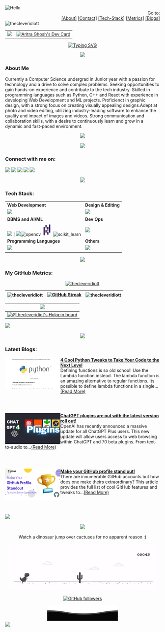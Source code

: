 <div align="left"><img src="https://i.imgur.com/veZrcC7.gif" alt="Hello" width="50" /></div>

<div align="right">Go to:</div>

<div align="right">
<a href="#About-Me">[About]</a>
<a href="#Connect-with-me-on">[Contact]</a>
<a href="#Tech-Stack">[Tech-Stack]</a>
<a href="#My-GitHub-Metrics">[Metrics]</a>
<a href="#Latest-Blogs">[Blogs]</a>
</div>


<div align="left">
 
<img src="https://komarev.com/ghpvc/?username=thecleveridiott&label=Profile%20views&color=0e75b6&style=flat-square" alt="thecleveridiott" />
 
</div>

<table>
	<tr>
		<td>
		<img src="https://github.com/TheCleverIdiott/TheCleverIdiott/blob/main/assets/mncrftbg.gif" />
		</td>
		<td>
		<a href="https://app.daily.dev/aritraghosh"><img src="https://api.daily.dev/devcards/d4bfb30cd94941e583d4295e7d629dcf.png?r=c1e" width="400" alt="Aritra Ghosh's Dev Card"/></a>
		</td>
	</tr>
</table>

<div align="center">

[![Typing SVG](https://readme-typing-svg.herokuapp.com?duration=7000&lines=Web+Dev%2C+AI/ML%2C+Open+Source%2C+Blogs)](https://git.io/typing-svg)
 
 </div>

<p align="center"><img src= 'https://capsule-render.vercel.app/api?type=rect&color=gradient&height=2.5'/></p>

<h3>About Me</h3>

Currently a Computer Science undergrad in Junior year with a passion for technology and a drive to solve complex problems. Seeking opportunities to gain hands-on experience and contribute to the tech industry.
Skilled in programming languages such as Python, C++ and React with experience in developing Web Development and ML projects. Proficienct in graphic design, with a strong focus on creating visually appealing designs.Adept at photo and video editing, utilizing industry-leading software to enhance the quality and impact of images and videos.
Strong communication and collaboration skills, with a desire to continuously learn and grow in a dynamic and fast-paced environment.


 <div align="center">
 
 ![](https://quotes-github-readme.vercel.app/api?type=horizontal&width=25&theme=nord&no-bg=true)
 
 </div>
 
<p align="center"><img src= 'https://capsule-render.vercel.app/api?type=rect&color=gradient&height=2.5'/></p>
 
<h3>Connect with me on:</h3>
<a href = "https://twitter.com/thecleverridiot"><img src = "https://skillicons.dev/icons?i=twitter&theme=dark" height=38></a>
<a href = "https://www.linkedin.com/in/aritraghosh1905/"><img src = "https://skillicons.dev/icons?i=linkedin&theme=dark" height=38></a>
<a href = "https://dev.to/thecleveridiott"><img src = "https://skillicons.dev/icons?i=devto&theme=dark" height=38></a>
<a href = "https://discordapp.com/users/724983539652886618"><img src = "https://skillicons.dev/icons?i=discord&theme=dark" height=38></a>
<a href="https://medium.com/@the-clever-idiot" target="_blank"><img src="https://img.shields.io/badge/Medium-12100E?style=for-the-badge&logo=medium&logoColor=white" /></a>

<p align="center"><img src= 'https://capsule-render.vercel.app/api?type=rect&color=gradient&height=2.5'/></p>


<h3>Tech Stack:</h3>
 
<table>
<tr>
	<td><strong>Web Development</strong></td>
	<td><strong>Design & Editing</strong></td>
</tr>
<tr>
		<td><img src = "https://skillicons.dev/icons?i=html,css,js,react,nodejs,tailwind,django,sqlite,bootstrap,flask,netlify,heroku,react,threejs" ></td>
		<td><img src = "https://skillicons.dev/icons?i=ps,ae,figma,ai,xd&theme=dark" height=38></td>
</tr>
<tr>
	<td><strong>DBMS and AI/ML</strong></td>
	<td><strong>Dev Ops</strong></td>
</tr>
<tr>
	<td><img src = "https://skillicons.dev/icons?i=postgres,mysql,mongodb&theme=dark" height=38> | <img src = "https://skillicons.dev/icons?i=tensorflow,pytorch" height=38><img src="https://www.vectorlogo.zone/logos/opencv/opencv-icon.svg" alt="opencv" width="30" height="30"/><img src="https://raw.githubusercontent.com/devicons/devicon/2ae2a900d2f041da66e950e4d48052658d850630/icons/pandas/pandas-original.svg" alt="pandas" width="40" height="40"/><img src="https://upload.wikimedia.org/wikipedia/commons/0/05/Scikit_learn_logo_small.svg" alt="scikit_learn" width="40" height="40"/></td>
	<td><img src = "https://skillicons.dev/icons?i=bash,cloudflare,docker,firebase,gcp,github,gitlab,heroku,appwrite,postman,replit,linux,git&theme=dark"  height=38></td>
</tr>
<tr>
	<td><strong>Programming Languages</strong></td>
	<td><strong>Others</strong></td>
</tr>
<tr>
		<td><img src = "https://skillicons.dev/icons?i=c,cpp,cs,java,php,py,rails" height=38></td>
		<td><img src = "https://skillicons.dev/icons?i=wordpress,webflow,vscode,powershell,matlab,md,latex,fastapi,bots,codepen,atom,arduino&theme=dark" height=38></td>
</tr>
</table>


<p align="center"><img src= 'https://capsule-render.vercel.app/api?type=rect&color=gradient&height=2.5'/></p>

<h3>My GitHub Metrics:</h3>

<p align="center"><a href="https://github.com/ryo-ma/github-profile-trophy"><img src="https://github-profile-trophy.vercel.app/?username=thecleveridiott&theme=onedark&no-bg=true&no-frame=true&column=-1" alt="thecleveridiott" /></a></p>

<!-- ![Anurag's GitHub stats](https://github-readme-stats.vercel.app/api?username=TheCleverIdiott&show_icons=true&theme=transparent&hide_border=false&include_all_commits=true&count_private=true&hide=contribs) -->

| <img align="center" src="https://github-readme-stats.vercel.app/api?username=thecleveridiott&show_icons=true&locale=en&theme=transparent" alt="thecleveridiott" /> | [![GitHub Streak](https://github-readme-streak-stats.herokuapp.com?user=TheCleverIdiott&border_radius=7&card_width=485&background=EBEBEB00&dates=078FE3&currStreakNum=CDC026&ring=EB9223&sideNums=06ABD1&sideLabels=EB5454&stroke=2C3043&border=282A31)](https://git.io/streak-stats) | <img align="center" src="https://github-readme-stats.vercel.app/api/top-langs?username=thecleveridiott&show_icons=true&langs_count=10ocale=en&layout=compact&theme=transparent" alt="thecleveridiott" /> |
| --- | --- | --- |


| [![](https://github-readme-activity-graph.vercel.app/graph?username=TheCleverIdiott&bg_color=00000000&color=008bf5&line=000000&point=403d3d&area=true&hide_border=truecard_width=85)](https://github.com/ashutosh00710/github-readme-activity-graph) 
| --- |
[![@thecleveridiot's Holopin board](https://holopin.me/thecleveridiot)](https://holopin.io/@thecleveridiot) |

<a href="https://github.com/TheCleverIdiott/TheCleverIdiott/blob/main/metrics.md"><img src="https://img.shields.io/badge/More Metrics-Click Here-blue?style=for-the-badge"></a>



<p align="center"><img src= 'https://capsule-render.vercel.app/api?type=rect&color=gradient&height=2.5'/></p>


<h3>Latest Blogs:</h3>

<!--- 1 --->
<p align="left">
<img src="https://github.com/TheCleverIdiott/TheCleverIdiott/blob/main/assets/img/blog1.png" width="180px" align="left"/>
<a href="https://medium.com/@the-clever-idiot/4-cool-python-tweaks-72884add459d"><strong>4 Cool Python Tweaks to Take Your Code to the Next Level</strong></a>
<br/>Defining functions is so old school! Use the Lambda function instead. The lambda function is an amazing alternative to regular functions. Its possible to define lambda functions in a single...<a href="https://medium.com/@the-clever-idiot/4-cool-python-tweaks-72884add459d">(Read More)</a> </p> <br/> <br/>

<!--- 2 --->
<p align="left">
<img src="https://github.com/TheCleverIdiott/TheCleverIdiott/blob/main/assets/img/blog3.jpg" width="180px" align="left"/>
<a href="https://medium.com/@the-clever-idiot/chatgpt-plugins-are-out-2935aff8424f"><strong>ChatGPT plugins are out with the latest version roll out!</strong></a>
<br/>OpenAI has recently announced a massive update for all ChatGPT Plus users. This new update will allow users access to web browsing within ChatGPT and 70 beta plugins. From text-to-audio to...<a href="https://medium.com/@the-clever-idiot/chatgpt-plugins-are-out-2935aff8424f">(Read More)</a> </p> <br/> <br/>

<!--- 3 --->
<p align="left">
<img src="https://github.com/TheCleverIdiott/TheCleverIdiott/blob/main/assets/img/blog2.png" width="180px" align="left"/>
<a href="https://medium.com/@the-clever-idiot/4-cool-python-tweaks-72884add459d"><strong>Make your GitHub profile stand out!</strong></a>
<br/>There are innumerable GitHub accounts but how does one make theirs extraordinary? This article provides the full list of cool GitHub features and tweaks to...<a href="https://medium.com/@the-clever-idiot/4-cool-python-tweaks-72884add459d">(Read More)</a> </p> <br/> <br/>

<a href="https://medium.com/@the-clever-idiot/"><img src="https://img.shields.io/badge/More Blogs-Click Here-green?style=for-the-badge"></a>


<p align="center"><img src= 'https://capsule-render.vercel.app/api?type=rect&color=gradient&height=2.5'/></p>


<p align="center">Watch a dinosaur jump over cactuses for no apparent reason :)</p>
<p align="center"><img src="https://github.com/TheCleverIdiott/TheCleverIdiott/blob/main/assets/Dino_non-birthday_version.gif"/></p>
 
 <div align="center">
	
 [![GitHub followers](https://img.shields.io/github/followers/TheCleverIdiott.svg?style=social&label=Follow)](https://github.com/TheCleverIdiott?tab=followers)
 
<img src ="https://github.com/TheCleverIdiott/TheCleverIdiott/blob/main/assets/bottom.svg">
	
</div>
	
<img src="https://user-images.githubusercontent.com/73097560/115834477-dbab4500-a447-11eb-908a-139a6edaec5c.gif">
 
 
<!--- made by Aritra Ghosh --->
